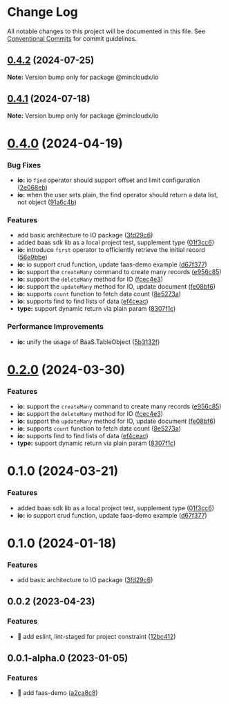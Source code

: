 # Change Log

All notable changes to this project will be documented in this file.
See [Conventional Commits](https://conventionalcommits.org) for commit guidelines.

## [0.4.2](https://github.com/anran758/mincloudx/compare/v4.0.2...v0.4.2) (2024-07-25)

**Note:** Version bump only for package @mincloudx/io

## [0.4.1](https://github.com/anran758/mincloudx/compare/v4.0.1...v0.4.1) (2024-07-18)

**Note:** Version bump only for package @mincloudx/io

# [0.4.0](https://github.com/anran758/mincloudx/compare/v0.1.1...v0.4.0) (2024-04-19)

### Bug Fixes

- **io:** io `find` operator should support offset and limit configuration ([2e068eb](https://github.com/anran758/mincloudx/commit/2e068eb81aa2fce1d0fdb150ab83d0467b9059a3))
- **io:** when the user sets plain, the find operator should return a data list, not object ([91a6c4b](https://github.com/anran758/mincloudx/commit/91a6c4b20a7024fd5f660ed0df6c953571d7be1a))

### Features

- add basic architecture to IO package ([3fd29c6](https://github.com/anran758/mincloudx/commit/3fd29c67a36da47ae831d31dbfc5c4379c03305d))
- added baas sdk lib as a local project test, supplement type ([01f3cc6](https://github.com/anran758/mincloudx/commit/01f3cc6ab6a993a0f27f2c14deb1ec525e7c3c52))
- **io:** introduce `first` operator to efficiently retrieve the initial record ([56e9bbe](https://github.com/anran758/mincloudx/commit/56e9bbe1a1a22947380ee9289f6a19eae19b8f53))
- **io:** io support crud function, update faas-demo example ([d67f377](https://github.com/anran758/mincloudx/commit/d67f377c564d0935679c06d2c5c357d064321aae))
- **io:** support the `createMany` command to create many records ([e956c85](https://github.com/anran758/mincloudx/commit/e956c8541b403af50d5895c9c4c33161f246cfc3))
- **io:** support the `deleteMany` method for IO ([fcec4e3](https://github.com/anran758/mincloudx/commit/fcec4e3a292d88fb21695f767f8d64f641312655))
- **io:** support the `updateMany` method for IO, update document ([fe08bf6](https://github.com/anran758/mincloudx/commit/fe08bf6c75af054444a71197ecd815fb4b17f926))
- **io:** supports `count` function to fetch data count ([8e5273a](https://github.com/anran758/mincloudx/commit/8e5273ab80caa340fd6362481a2aa5d0b34c4d74))
- **io:** supports find to find lists of data ([ef4ceac](https://github.com/anran758/mincloudx/commit/ef4ceace80c70705c2462a62efd3dcdd9feb44e4))
- **type:** support dynamic return via plain param ([8307f1c](https://github.com/anran758/mincloudx/commit/8307f1cfc864cc08f148e6cb184faa331c8445d8))

### Performance Improvements

- **io:** unify the usage of BaaS.TableObject ([5b3132f](https://github.com/anran758/mincloudx/commit/5b3132f8d1e35ad038b3b222b0e9b52867f4868f))

# [0.2.0](https://github.com/anran758/mincloudx/compare/@mincloudx/io@0.1.0...@mincloudx/io@0.2.0) (2024-03-30)

### Features

- **io:** support the `createMany` command to create many records ([e956c85](https://github.com/anran758/mincloudx/commit/e956c8541b403af50d5895c9c4c33161f246cfc3))
- **io:** support the `deleteMany` method for IO ([fcec4e3](https://github.com/anran758/mincloudx/commit/fcec4e3a292d88fb21695f767f8d64f641312655))
- **io:** support the `updateMany` method for IO, update document ([fe08bf6](https://github.com/anran758/mincloudx/commit/fe08bf6c75af054444a71197ecd815fb4b17f926))
- **io:** supports `count` function to fetch data count ([8e5273a](https://github.com/anran758/mincloudx/commit/8e5273ab80caa340fd6362481a2aa5d0b34c4d74))
- **io:** supports find to find lists of data ([ef4ceac](https://github.com/anran758/mincloudx/commit/ef4ceace80c70705c2462a62efd3dcdd9feb44e4))
- **type:** support dynamic return via plain param ([8307f1c](https://github.com/anran758/mincloudx/commit/8307f1cfc864cc08f148e6cb184faa331c8445d8))

# 0.1.0 (2024-03-21)

### Features

- added baas sdk lib as a local project test, supplement type ([01f3cc6](https://github.com/anran758/mincloudx/commit/01f3cc6ab6a993a0f27f2c14deb1ec525e7c3c52))
- **io:** io support crud function, update faas-demo example ([d67f377](https://github.com/anran758/mincloudx/commit/d67f377c564d0935679c06d2c5c357d064321aae))

# 0.1.0 (2024-01-18)

### Features

- add basic architecture to IO package ([3fd29c6](https://github.com/anran758/mincloudx/commit/3fd29c67a36da47ae831d31dbfc5c4379c03305d))

## 0.0.2 (2023-04-23)

### Features

- 🔧 add eslint, lint-staged for project constraint ([12bc412](https://github.com/anran758/mincloudx/commit/12bc412e6f90d5229279e3c78f1eb8b3b0eac9a6))

## 0.0.1-alpha.0 (2023-01-05)

### Features

- 🎉 add faas-demo ([a2ca8c8](https://github.com/anran758/mincloudx/commit/a2ca8c83a54d0fd2a6f3d48b516aa6704e22ef30))
